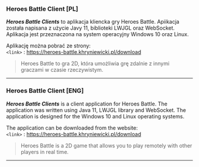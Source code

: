 ### Heroes Battle Client [PL]

***Heroes Battle Clients*** to aplikacja kliencka gry Heroes Battle. Apiikacja została napisana z użycie Javy 11, biblioteki LWJGL oraz WebSocket. Aplikacja jest przeznaczona na system operacyjny Windows 10 oraz Linux.

Aplikację można pobrać ze strony:
\
`<link>` : https://heroes-battle.khryniewicki.pl/download

> Heroes Battle to gra 2D, która umożliwia grę zdalnie z innymi graczami w czasie rzeczywistym.  

----

### Heroes Battle Client [ENG]

***Heroes Battle Clients*** is a client application for Heroes Battle. The application was written using Java 11, LWJGL library and WebSocket.
The application is designed for the Windows 10 and Linux operating systems.

The application can be downloaded from the website:
\
`<link>` : https://heroes-battle.khryniewicki.pl/download

> Heroes Battle is a 2D game that allows you to play remotely with other players in real time.

----
